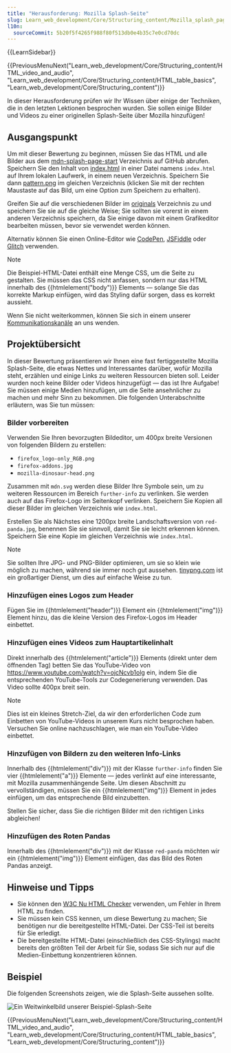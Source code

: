 ```yaml
---
title: "Herausforderung: Mozilla Splash-Seite"
slug: Learn_web_development/Core/Structuring_content/Mozilla_splash_page
l10n:
  sourceCommit: 5b20f5f4265f988f80f513db0e4b35c7e0cd70dc
---
```


{{LearnSidebar}}

{{PreviousMenuNext("Learn_web_development/Core/Structuring_content/HTML_video_and_audio", "Learn_web_development/Core/Structuring_content/HTML_table_basics", "Learn_web_development/Core/Structuring_content")}}

In dieser Herausforderung prüfen wir Ihr Wissen über einige der Techniken, die in den letzten Lektionen besprochen wurden. Sie sollen einige Bilder und Videos zu einer originellen Splash-Seite über Mozilla hinzufügen!

## Ausgangspunkt

Um mit dieser Bewertung zu beginnen, müssen Sie das HTML und alle Bilder aus dem [mdn-splash-page-start](https://github.com/mdn/learning-area/tree/main/html/multimedia-and-embedding/mdn-splash-page-start) Verzeichnis auf GitHub abrufen. Speichern Sie den Inhalt von [index.html](https://github.com/mdn/learning-area/blob/main/html/multimedia-and-embedding/mdn-splash-page-start/index.html) in einer Datei namens `index.html` auf Ihrem lokalen Laufwerk, in einem neuen Verzeichnis. Speichern Sie dann [pattern.png](https://github.com/mdn/learning-area/blob/main/html/multimedia-and-embedding/mdn-splash-page-start/pattern.png) im gleichen Verzeichnis (klicken Sie mit der rechten Maustaste auf das Bild, um eine Option zum Speichern zu erhalten).

Greifen Sie auf die verschiedenen Bilder im [originals](https://github.com/mdn/learning-area/tree/main/html/multimedia-and-embedding/mdn-splash-page-start/originals) Verzeichnis zu und speichern Sie sie auf die gleiche Weise; Sie sollten sie vorerst in einem anderen Verzeichnis speichern, da Sie einige davon mit einem Grafikeditor bearbeiten müssen, bevor sie verwendet werden können.

Alternativ können Sie einen Online-Editor wie [CodePen](https://codepen.io/), [JSFiddle](https://jsfiddle.net/) oder [Glitch](https://glitch.com/) verwenden.

> [!NOTE]
> Die Beispiel-HTML-Datei enthält eine Menge CSS, um die Seite zu gestalten. Sie müssen das CSS nicht anfassen, sondern nur das HTML innerhalb des {{htmlelement("body")}} Elements — solange Sie das korrekte Markup einfügen, wird das Styling dafür sorgen, dass es korrekt aussieht.
>
> Wenn Sie nicht weiterkommen, können Sie sich in einem unserer [Kommunikationskanäle](/de/docs/MDN/Community/Communication_channels) an uns wenden.

## Projektübersicht

In dieser Bewertung präsentieren wir Ihnen eine fast fertiggestellte Mozilla Splash-Seite, die etwas Nettes und Interessantes darüber, wofür Mozilla steht, erzählen und einige Links zu weiteren Ressourcen bieten soll. Leider wurden noch keine Bilder oder Videos hinzugefügt — das ist Ihre Aufgabe! Sie müssen einige Medien hinzufügen, um die Seite ansehnlicher zu machen und mehr Sinn zu bekommen. Die folgenden Unterabschnitte erläutern, was Sie tun müssen:

### Bilder vorbereiten

Verwenden Sie Ihren bevorzugten Bildeditor, um 400px breite Versionen von folgenden Bildern zu erstellen:

- `firefox_logo-only_RGB.png`
- `firefox-addons.jpg`
- `mozilla-dinosaur-head.png`

Zusammen mit `mdn.svg` werden diese Bilder Ihre Symbole sein, um zu weiteren Ressourcen im Bereich `further-info` zu verlinken. Sie werden auch auf das Firefox-Logo im Seitenkopf verlinken. Speichern Sie Kopien all dieser Bilder im gleichen Verzeichnis wie `index.html`.

Erstellen Sie als Nächstes eine 1200px breite Landschaftsversion von `red-panda.jpg`, benennen Sie sie sinnvoll, damit Sie sie leicht erkennen können. Speichern Sie eine Kopie im gleichen Verzeichnis wie `index.html`.

> [!NOTE]
> Sie sollten Ihre JPG- und PNG-Bilder optimieren, um sie so klein wie möglich zu machen, während sie immer noch gut aussehen. [tinypng.com](https://tinypng.com/) ist ein großartiger Dienst, um dies auf einfache Weise zu tun.

### Hinzufügen eines Logos zum Header

Fügen Sie im {{htmlelement("header")}} Element ein {{htmlelement("img")}} Element hinzu, das die kleine Version des Firefox-Logos im Header einbettet.

### Hinzufügen eines Videos zum Hauptartikelinhalt

Direkt innerhalb des {{htmlelement("article")}} Elements (direkt unter dem öffnenden Tag) betten Sie das YouTube-Video von <https://www.youtube.com/watch?v=ojcNcvb1olg> ein, indem Sie die entsprechenden YouTube-Tools zur Codegenerierung verwenden. Das Video sollte 400px breit sein.

> [!NOTE]
> Dies ist ein kleines Stretch-Ziel, da wir den erforderlichen Code zum Einbetten von YouTube-Videos in unserem Kurs nicht besprochen haben. Versuchen Sie online nachzuschlagen, wie man ein YouTube-Video einbettet.

### Hinzufügen von Bildern zu den weiteren Info-Links

Innerhalb des {{htmlelement("div")}} mit der Klasse `further-info` finden Sie vier {{htmlelement("a")}} Elemente — jedes verlinkt auf eine interessante, mit Mozilla zusammenhängende Seite. Um diesen Abschnitt zu vervollständigen, müssen Sie ein {{htmlelement("img")}} Element in jedes einfügen, um das entsprechende Bild einzubetten.

Stellen Sie sicher, dass Sie die richtigen Bilder mit den richtigen Links abgleichen!

### Hinzufügen des Roten Pandas

Innerhalb des {{htmlelement("div")}} mit der Klasse `red-panda` möchten wir ein {{htmlelement("img")}} Element einfügen, das das Bild des Roten Pandas anzeigt.

## Hinweise und Tipps

- Sie können den [W3C Nu HTML Checker](https://validator.w3.org/nu/) verwenden, um Fehler in Ihrem HTML zu finden.
- Sie müssen kein CSS kennen, um diese Bewertung zu machen; Sie benötigen nur die bereitgestellte HTML-Datei. Der CSS-Teil ist bereits für Sie erledigt.
- Die bereitgestellte HTML-Datei (einschließlich des CSS-Stylings) macht bereits den größten Teil der Arbeit für Sie, sodass Sie sich nur auf die Medien-Einbettung konzentrieren können.

## Beispiel

Die folgenden Screenshots zeigen, wie die Splash-Seite aussehen sollte.

![Ein Weitwinkelbild unserer Beispiel-Splash-Seite](wide-shot.png)

{{PreviousMenuNext("Learn_web_development/Core/Structuring_content/HTML_video_and_audio", "Learn_web_development/Core/Structuring_content/HTML_table_basics", "Learn_web_development/Core/Structuring_content")}}
